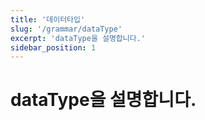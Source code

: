 ```yaml
---
title: '데이터타입'
slug: '/grammar/dataType'
excerpt: 'dataType을 설명합니다.'
sidebar_position: 1
---
```


# dataType을 설명합니다.